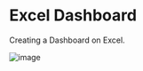 # Excel Dashboard
 Creating a Dashboard on Excel. 

 ![image](https://github.com/Mezue1/Excel-Dashboard/assets/80046187/a08a52ff-8c7b-422c-a4c2-e56462ec9258)
